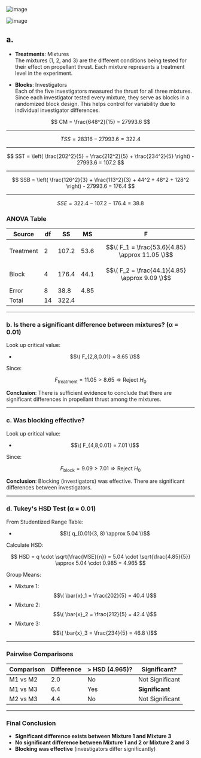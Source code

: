 ![image](https://github.com/user-attachments/assets/8b09f14b-976d-4e6a-aaac-370850cba0be)

![image](https://github.com/user-attachments/assets/aef19251-aaf4-4090-8212-5588701aad94)

## a. 

- **Treatments**: Mixtures  
  The mixtures (1, 2, and 3) are the different conditions being tested for their effect on propellant thrust. Each mixture represents a treatment level in the experiment.

- **Blocks**: Investigators  
  Each of the five investigators measured the thrust for all three mixtures. Since each investigator tested every mixture, they serve as blocks in a randomized block design. This helps control for variability due to individual investigator differences.



$$
CM = \frac{648^2}{15} = 27993.6
$$

---


$$
TSS = 28316 - 27993.6 = 322.4
$$

---

$$
SST = \left( \frac{202^2}{5} + \frac{212^2}{5} + \frac{234^2}{5} \right) - 27993.6 = 107.2
$$

---


$$
SSB = \left( \frac{126^2}{3} + \frac{113^2}{3} + 44^2 + 48^2 + 128^2 \right) - 27993.6 = 176.4
$$

---


$$
SSE = 322.4 - 107.2 - 176.4 = 38.8
$$



### ANOVA Table

| Source     | df  | SS     | MS     | F                           |
|------------|-----|--------|--------|------------------------------|
| Treatment  | 2   | 107.2  | 53.6   | $$\( F_1 = \frac{53.6}{4.85} \approx 11.05 \)$$ |
| Block      | 4   | 176.4  | 44.1   | $$\( F_2 = \frac{44.1}{4.85} \approx 9.09 \)$$  |
| Error      | 8   | 38.8   | 4.85   |                              |
| Total      | 14  | 322.4  |        |                              |

---

### b. Is there a significant difference between mixtures? (α = 0.01)

Look up critical value:

- $$\( F_{2,8,0.01} = 8.65 \)$$

Since:

$$
F_{\text{treatment}} = 11.05 > 8.65 \Rightarrow \text{Reject } H_0
$$

**Conclusion**: There is sufficient evidence to conclude that there are significant differences in propellant thrust among the mixtures.

---

### c. Was blocking effective?

Look up critical value:

- $$\( F_{4,8,0.01} = 7.01 \)$$

Since:

$$
F_{\text{block}} = 9.09 > 7.01 \Rightarrow \text{Reject } H_0
$$

**Conclusion**: Blocking (investigators) was effective. There are significant differences between investigators.

---

### d. Tukey's HSD Test (α = 0.01)

From Studentized Range Table:

- $$\( q_{0.01}(3, 8) \approx 5.04 \)$$

Calculate HSD:

$$
HSD = q \cdot \sqrt{\frac{MSE}{n}} = 5.04 \cdot \sqrt{\frac{4.85}{5}} \approx 5.04 \cdot 0.985 = 4.965
$$

Group Means:

- Mixture 1: $$\( \bar{x}_1 = \frac{202}{5} = 40.4 \)$$
- Mixture 2: $$\( \bar{x}_2 = \frac{212}{5} = 42.4 \)$$
- Mixture 3: $$\( \bar{x}_3 = \frac{234}{5} = 46.8 \)$$

---

### Pairwise Comparisons

| Comparison   | Difference | > HSD (4.965)? | Significant?       |
|--------------|------------|----------------|---------------------|
| M1 vs M2     | 2.0        | No             | Not Significant     |
| M1 vs M3     | 6.4        | Yes            | **Significant**     |
| M2 vs M3     | 4.4        | No             | Not Significant     |

---

### Final Conclusion

- **Significant difference exists between Mixture 1 and Mixture 3**  
- **No significant difference between Mixture 1 and 2 or Mixture 2 and 3**  
- **Blocking was effective** (investigators differ significantly)
